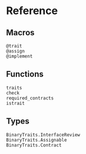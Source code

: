 # Reference

## Macros

```@docs
@trait
@assign
@implement
```
## Functions

```@docs
traits
check
required_contracts
istrait
```

## Types

```@docs
BinaryTraits.InterfaceReview
BinaryTraits.Assignable
BinaryTraits.Contract
```
